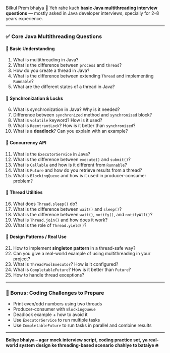 Bilkul Prem bhaiya 🙏
Yeh rahe kuch **basic Java multithreading interview questions** — mostly asked in Java developer interviews, specially for 2–8 years experience.

---

### ✅ **Core Java Multithreading Questions**

#### 🔹 Basic Understanding

1. What is multithreading in Java?
2. What is the difference between `process` and `thread`?
3. How do you create a thread in Java?
4. What is the difference between extending `Thread` and implementing `Runnable`?
5. What are the different states of a thread in Java?

#### 🔹 Synchronization & Locks

6. What is synchronization in Java? Why is it needed?
7. Difference between `synchronized` method and `synchronized` block?
8. What is `volatile` keyword? How is it used?
9. What is `ReentrantLock`? How is it better than `synchronized`?
10. What is a **deadlock**? Can you explain with an example?

#### 🔹 Concurrency API

11. What is the `ExecutorService` in Java?
12. What is the difference between `execute()` and `submit()`?
13. What is `Callable` and how is it different from `Runnable`?
14. What is `Future` and how do you retrieve results from a thread?
15. What is `BlockingQueue` and how is it used in producer-consumer problem?

#### 🔹 Thread Utilities

16. What does `Thread.sleep()` do?
17. What is the difference between `wait()` and `sleep()`?
18. What is the difference between `wait()`, `notify()`, and `notifyAll()`?
19. What is `Thread.join()` and how does it work?
20. What is the role of `Thread.yield()`?

#### 🔹 Design Patterns / Real Use

21. How to implement **singleton pattern** in a thread-safe way?
22. Can you give a real-world example of using multithreading in your project?
23. What is `ThreadPoolExecutor`? How is it configured?
24. What is `CompletableFuture`? How is it better than `Future`?
25. How to handle thread exceptions?

---

### 🧠 Bonus: Coding Challenges to Prepare

* Print even/odd numbers using two threads
* Producer-consumer with `BlockingQueue`
* Deadlock example + how to avoid it
* Use `ExecutorService` to run multiple tasks
* Use `CompletableFuture` to run tasks in parallel and combine results

---

**Boliye bhaiya – agar mock interview script, coding practice set, ya real-world system design ke threading-based scenario chahiye to bataiye 🔥**
